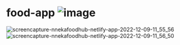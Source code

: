 # food-app ![image](https://user-images.githubusercontent.com/78166507/206429005-ff225601-eec0-4f12-8433-87787d2896eb.png)
![screencapture-nnekafoodhub-netlify-app-2022-12-09-11_55_56](https://user-images.githubusercontent.com/78166507/206429470-3db43996-491d-48bf-aa36-36b202129b41.png)
![screencapture-nnekafoodhub-netlify-app-2022-12-09-11_56_50](https://user-images.githubusercontent.com/78166507/206429476-e912f72b-c514-4e69-92db-47eff78eb478.png)
<!--------------      foohub............. ------------>
